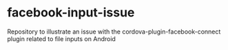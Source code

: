 # facebook-input-issue

Repository to illustrate an issue with the cordova-plugin-facebook-connect plugin related to file inputs on Android
